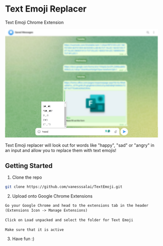 # Text Emoji Replacer

Text Emoji Chrome Extension

![sample](/public/example.png)

Text Emoji replacer will look out for words like "happy", "sad" or "angry" in an input and allow you to replace them with text emojis!

## Getting Started
1. Clone the repo
``` bash
git clone https://github.com/vanesssalai/TextEmoji.git
```
2. Upload onto Google Chrome Extensions
```
Go your Google Chrome and head to the extensions tab in the header (Extensions Icon -> Manage Extensions)

Click on Load unpacked and select the folder for Text Emoji

Make sure that it is active
```
3. Have fun :)